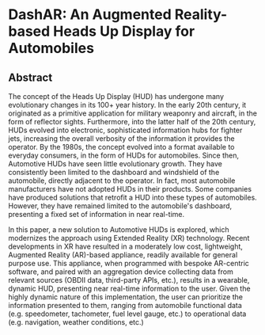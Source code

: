 # DashAR: An Augmented Reality-based Heads Up Display for Automobiles

## Abstract

The concept of the Heads Up Display (HUD) has undergone many evolutionary changes in its 100+ year history. In the early 20th century, it originated as a primitive application for military weaponry and aircraft, in the form of reflector sights. Furthermore, into the latter half of the 20th century, HUDs evolved into electronic, sophisticated information hubs for fighter jets, increasing the overall verbosity of the information it provides the operator. By the 1980s, the concept evolved into a format available to everyday consumers, in the form of HUDs for automobiles. Since then, Automotive HUDs have seen little evolutionary growth. They have consistently been limited to the dashboard and windshield of the automobile, directly adjacent to the operator. In fact, most automobile manufacturers have not adopted HUDs in their products. Some companies have produced solutions that retrofit a HUD into these types of automobiles. However, they have remained limited to the automobile's dashboard, presenting a fixed set of information in near real-time.

In this paper, a new solution to Automotive HUDs is explored, which modernizes the approach using Extended Reality (XR) technology. Recent developments in XR have resulted in a moderately low cost, lightweight, Augmented Reality (AR)-based appliance, readily available for general purpose use. This appliance, when programmed with bespoke AR-centric software, and paired with an aggregation device collecting data from relevant sources (OBDII data, third-party APIs, etc.), results in a wearable, dynamic HUD, presenting near real-time information to the user. Given the highly dynamic nature of this implementation, the user can prioritize the information presented to them, ranging from automobile functional data (e.g. speedometer, tachometer, fuel level gauge, etc.) to operational data (e.g. navigation, weather conditions, etc.)
